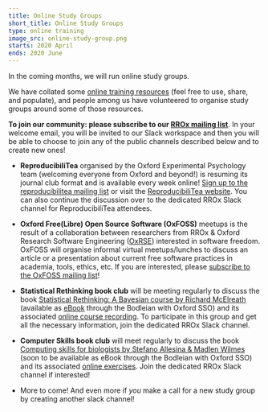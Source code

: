 ```yaml
---
title: Online Study Groups
short_title: Online Study Groups
type: online training
image_src: online-study-group.png
starts: 2020 April
ends: 2020 June
---
```


In the coming months, we will run online study groups.

We have collated some [online training resources](https://docs.google.com/spreadsheets/d/1bdkL8_3AFxU86IZt7Hz7OP2NE7SBWvRWwG3QMI4WVnI/edit#gid=0) (feel free to use, share, and populate), and people among us have volunteered to organise study groups around some of those resources.

**To join our community: please subscribe to our [RROx mailing list](https://web.maillist.ox.ac.uk/ox/subscribe/rroxford)**. In your welcome email, you will be invited to our Slack workspace and then you will be able to choose to join any of the public channels described below and to create new ones!


-	**ReproducibiliTea** organised by the Oxford Experimental Psychology team (welcoming everyone from Oxford and beyond!) is resuming  its journal club format and is available every week online! [Sign up to the reproducibilitea mailing list](https://web.maillist.ox.ac.uk/ox/subscribe/reproducibilitea) or visit the [ReproducibiliTea website](https://reproducibilitea.org/calendar). You can also continue the discussion over to the dedicated RROx Slack channel for ReproducibiliTea attendees.

-	**Oxford Free(Libre) Open Source Software (OxFOSS)** meetups is the result of a collaboration between researchers from RROx & Oxford Research Software Engineering ([OxRSE](https://www.rse.ox.ac.uk/)) interested in software freedom. OxFOSS will organise informal virtual meetups/lunches to discuss an article or a presentation about current free software practices in academia, tools, ethics, etc. If you are interested, please [subscribe to the OxFOSS mailing list](https://web.maillist.ox.ac.uk/ox/subscribe/foss/)!

-	**Statistical Rethinking book club** will be meeting regularly to discuss the book [Statistical Rethinking: A Bayesian course by Richard McElreath](https://xcelab.net/rm/statistical-rethinking/) (available as [eBook](http://solo.bodleian.ox.ac.uk/primo-explore/fulldisplay?docid=oxfaleph021510439&context=L&vid=SOLO&lang=en_US&search_scope=LSCOP_ALL&adaptor=Local%20Search%20Engine&tab=local&query=any,contains,statistical%20rethinking&offset=0) through the Bodleian with Oxford SSO) and its associated [online course recording](https://github.com/rmcelreath/statrethinking_winter2019). To participate in this group and get all the necessary information, join the dedicated RROx Slack channel.

-	**Computer Skills book club** will meet regularly to discuss the book [Computing skills for biologists by Stefano Allesina & Madlen Wilmes](https://press.princeton.edu/books/hardcover/9780691167299/computing-skills-for-biologists) (soon to be available as eBook through the Bodleian with Oxford SSO) and its associated [online exercises](https://computingskillsforbiologists.com/). Join the dedicated RROx Slack channel if interested!

-	More to come! And even more if *you* make a call for a new study group by creating another slack channel!
